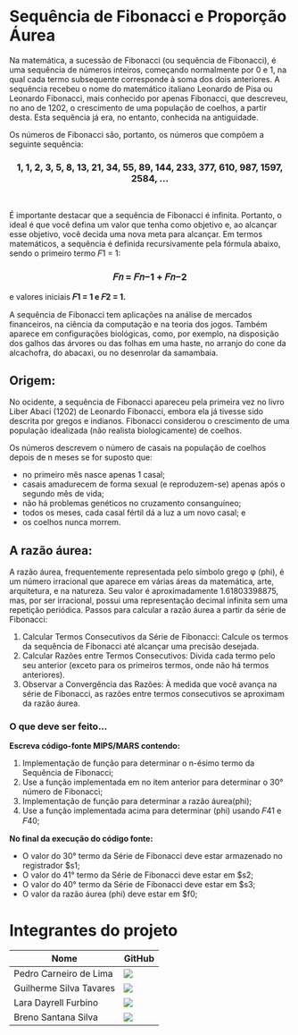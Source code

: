 # Sequência de Fibonacci e Proporção Áurea

Na matemática, a sucessão de Fibonacci (ou sequência de Fibonacci), é uma sequência de números inteiros,
começando normalmente por 0 e 1, na qual cada termo subsequente corresponde à soma dos dois
anteriores. A sequência recebeu o nome do matemático italiano Leonardo de Pisa ou Leonardo Fibonacci,
mais conhecido por apenas Fibonacci, que descreveu, no ano de 1202, o crescimento de uma população de
coelhos, a partir desta. Esta sequência já era, no entanto, conhecida na antiguidade.

Os números de Fibonacci são, portanto, os números que compõem a seguinte sequência:

<div align="center">
  
### 1, 1, 2, 3, 5, 8, 13, 21, 34, 55, 89, 144, 233, 377, 610, 987, 1597, 2584, ...
  
</div><br>

É importante destacar que a sequência de Fibonacci é infinita. Portanto, o ideal é que você defina um valor
que tenha como objetivo e, ao alcançar esse objetivo, você decida uma nova meta para alcançar. Em termos
matemáticos, a sequência é definida recursivamente pela fórmula abaixo, sendo o primeiro termo 𝐹1 = 1:
<div align="center">
  
### 𝐹𝑛 = 𝐹𝑛−1 + 𝐹𝑛−2

</div>

e valores iniciais **𝐹1 = 1 e 𝐹2 = 1.**

A sequência de Fibonacci tem aplicações na análise de mercados financeiros, na ciência da computação e na
teoria dos jogos. Também aparece em configurações biológicas, como, por exemplo, na disposição dos
galhos das árvores ou das folhas em uma haste, no arranjo do cone da alcachofra, do abacaxi, ou no
desenrolar da samambaia.

## Origem:
No ocidente, a sequência de Fibonacci apareceu pela primeira vez no livro Liber Abaci (1202) de Leonardo
Fibonacci, embora ela já tivesse sido descrita por gregos e indianos. Fibonacci considerou o crescimento de
uma população idealizada (não realista biologicamente) de coelhos.

Os números descrevem o número de casais na população de coelhos depois de n meses se for suposto que:

- no primeiro mês nasce apenas 1 casal;
- casais amadurecem de forma sexual (e reproduzem-se) apenas após o segundo mês de vida;
- não há problemas genéticos no cruzamento consanguíneo;
- todos os meses, cada casal fértil dá a luz a um novo casal; e
- os coelhos nunca morrem.
  
## A razão áurea:
A razão áurea, frequentemente representada pelo símbolo grego φ (phi), é um número irracional que
aparece em várias áreas da matemática, arte, arquitetura, e na natureza. Seu valor é aproximadamente
1.61803398875, mas, por ser irracional, possui uma representação decimal infinita sem uma repetição
periódica.
Passos para calcular a razão áurea a partir da série de Fibonacci:
1. Calcular Termos Consecutivos da Série de Fibonacci: Calcule os termos da sequência de Fibonacci até
alcançar uma precisão desejada.
2. Calcular Razões entre Termos Consecutivos: Divida cada termo pelo seu anterior (exceto para os
primeiros termos, onde não há termos anteriores).
3. Observar a Convergência das Razões: À medida que você avança na série de Fibonacci, as razões entre
termos consecutivos se aproximam da razão áurea.

### O que deve ser feito...
**Escreva código-fonte MIPS/MARS contendo:**
1) Implementação de função para determinar o n-ésimo termo da Sequência de Fibonacci;
2) Use a função implementada em no item anterior para determinar o 30° número de Fibonacci;
3) Implementação de função para determinar a razão áurea(phi);
4) Use a função implementada acima para determinar (phi) usando 𝐹41 e 𝐹40;
   
**No final da execução do código fonte:**
- O valor do 30° termo da Série de Fibonacci deve estar armazenado no registrador $s1;
- O valor do 41° termo da Série de Fibonacci deve estar em $s2;
- O valor do 40° termo da Série de Fibonacci deve estar em $s3;
- O valor da razão áurea (phi) deve estar em $f0;

 # Integrantes do projeto
 
| Nome | GitHub |
| ------ | ---- |
 Pedro Carneiro de Lima | <a href="https://github.com/pedrocarneirodev"><img src="https://img.shields.io/badge/github-%23121011.svg?style=for-the-badge&logo=github&logoColor=white" target="_blanck"></a> | 
 Guilherme Silva Tavares | <a href="https://github.com/aSHUA0"><img src="https://img.shields.io/badge/github-%23121011.svg?style=for-the-badge&logo=github&logoColor=white" target="_blanck"></a> |
Lara Dayrell Furbino | <a href="https://github.com/Lfurbs"><img src="https://img.shields.io/badge/github-%23121011.svg?style=for-the-badge&logo=github&logoColor=white" target="_blanck"></a> | 
Breno Santana Silva | <a href="https://github.com/"><img src="https://img.shields.io/badge/github-%23121011.svg?style=for-the-badge&logo=github&logoColor=white" target="_blanck"></a> |
